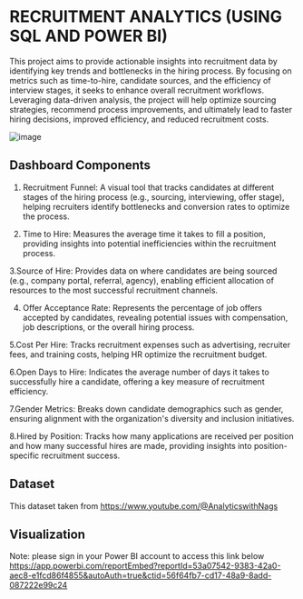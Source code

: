 # **RECRUITMENT ANALYTICS (USING SQL AND POWER BI)**

This project aims to provide actionable insights into recruitment data by identifying key trends and bottlenecks in the hiring process. 
By focusing on metrics such as time-to-hire, candidate sources, and the efficiency of interview stages, it seeks to enhance overall recruitment workflows. 
Leveraging data-driven analysis, the project will help optimize sourcing strategies, recommend process improvements, and ultimately lead to faster hiring decisions, improved efficiency, and reduced recruitment costs.

![image](https://github.com/user-attachments/assets/915d88c0-7bec-461f-87ab-3e4a99f62939)

## **Dashboard Components**

1. Recruitment Funnel: A visual tool that tracks candidates at different stages of the hiring process (e.g., sourcing, interviewing, offer stage), helping recruiters identify bottlenecks and conversion rates to optimize the process.

2. Time to Hire: Measures the average time it takes to fill a position, providing insights into potential inefficiencies within the recruitment process.

3.Source of Hire: Provides data on where candidates are being sourced (e.g., company portal, referral, agency), enabling efficient allocation of resources to the most successful recruitment channels.

4. Offer Acceptance Rate: Represents the percentage of job offers accepted by candidates, revealing potential issues with compensation, job descriptions, or the overall hiring process.

5.Cost Per Hire: Tracks recruitment expenses such as advertising, recruiter fees, and training costs, helping HR optimize the recruitment budget.

6.Open Days to Hire: Indicates the average number of days it takes to successfully hire a candidate, offering a key measure of recruitment efficiency.

7.Gender Metrics: Breaks down candidate demographics such as gender, ensuring alignment with the organization's diversity and inclusion initiatives.

8.Hired by Position: Tracks how many applications are received per position and how many successful hires are made, providing insights into position-specific recruitment success.

## **Dataset**
This dataset taken from https://www.youtube.com/@AnalyticswithNags

## **Visualization**
Note: please sign in your Power BI account to access this link below
https://app.powerbi.com/reportEmbed?reportId=53a07542-9383-42a0-aec8-e1fcd86f4855&autoAuth=true&ctid=56f64fb7-cd17-48a9-8add-087222e99c24
